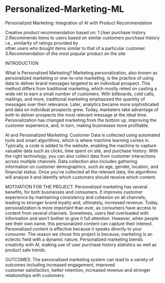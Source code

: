 # Personalized-Marketing-ML
Personalized Marketing: Integration of AI with Product Recommendation

Creative product recommendation based on:
  1.User purchase history
  2.Recommends items to users based on similar customers purchase history i.e., similarity of ratings provided by     
    other users who bought items similar to that of a particular customer.
  3.Recommendation of the most popular product on the site
  
INTRODUCTION

What is Personalized Marketing?
Marketing personalization, also known as personalized marketing or one-to-one marketing, is the practice of using data to deliver brand messages targeted to an individual prospect. This method differs from traditional marketing, which mostly relied on casting a wide net to earn a small number of customers. With billboards, cold calls, mailings, and more, traditional marketing emphasized the quantity of messages over their relevance. Later, analytics became more sophisticated and data on individual prospects grew. Today, marketers take advantage of both to deliver prospects the most relevant message at the ideal time. Personalization has changed marketing from the bottom up, improving the customer experience, and, in turn, making businesses more profitable.

AI and Personalized Marketing:
Customer Data is collected using automated tools and smart algorithms, which is where machine learning comes in. Typically, a code is added to the website, enabling the machine to capture valuable data such as clicks, time spent on site, and purchase history. With the right technology, you can also collect data from customer interactions across multiple channels.
Data collection also includes gathering information on customer demographics, such as age, gender, location, and financial status. Once you’ve collected all the relevant data, the algorithms will analyse it and identify which customers should receive which content. 

MOTIVATION FOR THE PROJECT:
Personalized marketing has several benefits, for both businesses and consumers. It improves customer experience by maintaining consistency and cohesion on all channels, leading to stronger brand loyalty and, ultimately, increased revenue.
Today, personalization is more important than ever, as consumers have access to content from several channels. Sometimes, users feel overloaded with information and won’t bother to give it full attention. However, when people see their own name, this personalized content can capture their interest. Personalized content is effective because it speaks directly to your consumer.
The reason we chose this project is because, marketing is an eclectic field with a dynamic nature. Personalized marketing blends creativity with AI, making use of user purchase history statistics as well as product sale trends.

OUTCOMES:
The personalized marketing system can lead to a variety of outcomes including increased engagement, improved   
customer satisfaction, better retention, increased revenue and stronger relationships with customers.
